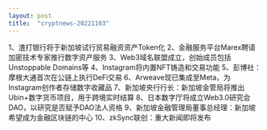 ```yaml
---
layout: post
title:  "cryptnews-20221103"
---
```

1、渣打银行将于新加坡试行贸易融资资产Token化
2、金融服务平台Marex聘请加密技术专家推行数字资产服务
3、Web3域名联盟成立，创始成员包括Unstoppable Domains等
4、Instagram将内置NFT铸造和交易功能
5、彭博社：摩根大通首次在公链上执行DeFi交易
6、Arweave现已集成至Meta，为Instagram创作者存储数字收藏品
7、新加坡央行行长：新加坡金管局将推出Ubin+数字货币项目，用于跨境实时结算
8、日本数字厅将成立Web3.0研究会DAO，以研究是否赋予DAO法人资格
9、新加坡金融管理局董事总经理：新加坡希望成为金融区块链的中心
10、zkSync联创：重大新闻即将发布
